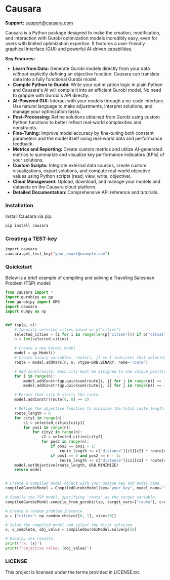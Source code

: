 # Causara

**Support:** [support@causara.com](mailto:support@causara.com)

Causara is a Python package designed to make the creation, modification, and interaction with Gurobi optimization models incredibly easy, even for users with limited optimization expertise.  It features a user-friendly graphical interface (GUI) and powerful AI-driven capabilities.

**Key Features:**

*   **Learn from Data:** Generate Gurobi models directly from your data *without* explicitly defining an objective function. Causara can translate data into a fully functional Gurobi model.
*   **Compile Python to Gurobi:**  Write your optimization logic in plain Python and Causara's AI will compile it into an efficient Gurobi model.  No need to grapple with Gurobi's API directly.
*   **AI-Powered GUI:**  Interact with your models through a no-code interface. Use natural language to make adjustments, interpret solutions, and manage your optimization tasks.
*   **Post-Processing:** Refine solutions obtained from Gurobi using custom Python functions to better reflect real-world complexities and constraints.
*   **Fine-Tuning:**  Improve model accuracy by fine-tuning both constant parameters and the model itself using real-world data and performance feedback.
*   **Metrics and Reporting:**  Create custom metrics and utilize AI-generated metrics to summarize and visualize key performance indicators (KPIs) of your solutions.
*   **Custom Scripts:** Integrate external data sources, create custom visualizations, export solutions, and compute real-world objective values using Python scripts (read, view, write, objective).
*   **Cloud Management:**  Upload, download, and manage your models and datasets on the Causara cloud platform.
*   **Detailed Documentation**: Comprehensive API reference and tutorials.


### Installation

Install Causara via pip:

```bash
pip install causara
```


### Creating a TEST-key

```bash
import causara
causara.get_test_key("your_email@example.com")
```


### Quickstart

Below is a brief example of compiling and solving a Traveling Salesman Problem (TSP) model:

```python
from causara import *
import gurobipy as gp
from gurobipy import GRB
import causara
import numpy as np


def tsp(p, c):
    # Identify selected cities based on p["cities"]
    selected_cities = [i for i in range(len(p["cities"])) if p["cities"][i] == 1]
    n = len(selected_cities)

    # Create a new Gurobi model
    model = gp.Model()
    # Create binary variables: route[i, j] == 1 indicates that selected city i is assigned to position j in the route.
    route = model.addVars(n, n, vtype=GRB.BINARY, name='route')

    # Add constraints: each city must be assigned to one unique position, and each position must be filled by one city.
    for i in range(n):
        model.addConstr(gp.quicksum(route[i, j] for j in range(n)) == 1)
        model.addConstr(gp.quicksum(route[j, i] for j in range(n)) == 1)

    # Ensure that city 0 starts the route.
    model.addConstr(route[0, 0] == 1)

    # Define the objective function to minimize the total route length.
    route_length = 0
    for city1 in range(n):
        c1 = selected_cities[city1]
        for pos1 in range(n):
            for city2 in range(n):
                c2 = selected_cities[city2]
                for pos2 in range(n):
                    if pos2 == pos1 + 1:
                        route_length += c["distance"][c1][c2] * route[city1, pos1] * route[city2, pos2]
                    if pos1 == 0 and pos2 == n - 1:
                        route_length += c["distance"][c1][c2] * route[city1, pos2] * route[city2, pos1]
    model.setObjective(route_length, GRB.MINIMIZE)
    return model


# Create a compiled model object with your unique key and model name.
compiledGurobiModel = CompiledGurobiModel(key="your_key", model_name="TSP")

# Compile the TSP model, specifying 'route' as the target variable.
compiledGurobiModel.compile_from_gurobi(tsp, target_vars=["route"], c=causara.Demos.TSP_real_data.c)

# Create a random problem instance
p = {"cities": np.random.choice([0, 1], size=30)}

# Solve the compiled model and select the first solution
x, x_complete, obj_value = compiledGurobiModel.solve(p)[0]

# Display the results.
print(f"x: {x}")
print(f"objective value: {obj_value}")
```

### LICENSE

This project is licensed under the terms provided in LICENSE.txt.

